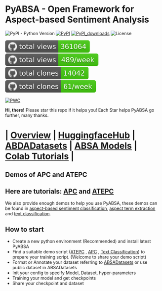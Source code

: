 # PyABSA - Open Framework for Aspect-based Sentiment Analysis

![PyPI - Python Version](https://img.shields.io/badge/python-3.6-blue.svg)
[![PyPI](https://img.shields.io/pypi/v/pyabsa)](https://pypi.org/project/pyabsa/)
[![PyPI_downloads](https://img.shields.io/pypi/dm/pyabsa)](https://pypi.org/project/pyabsa/)
![License](https://img.shields.io/pypi/l/pyabsa?logo=PyABSA)

[![total views](https://raw.githubusercontent.com/yangheng95/PyABSA/traffic/total_views.svg)](https://github.com/yangheng95/PyABSA/tree/traffic#-total-traffic-data-badge)
[![total views per week](https://raw.githubusercontent.com/yangheng95/PyABSA/traffic/total_views_per_week.svg)](https://github.com/yangheng95/PyABSA/tree/traffic#-total-traffic-data-badge)
[![total clones](https://raw.githubusercontent.com/yangheng95/PyABSA/traffic/total_clones.svg)](https://github.com/yangheng95/PyABSA/tree/traffic#-total-traffic-data-badge)
[![total clones per week](https://raw.githubusercontent.com/yangheng95/PyABSA/traffic/total_clones_per_week.svg)](https://github.com/yangheng95/PyABSA/tree/traffic#-total-traffic-data-badge)

[![PWC](https://img.shields.io/endpoint.svg?url=https://paperswithcode.com/badge/back-to-reality-leveraging-pattern-driven/aspect-based-sentiment-analysis-on-semeval)](https://paperswithcode.com/sota/aspect-based-sentiment-analysis-on-semeval?p=back-to-reality-leveraging-pattern-driven)

**Hi, there!** Please star this repo if it helps you! Each Star helps PyABSA go further, many thanks.

# | [Overview](../README.MD) | [HuggingfaceHub](huggingface_readme.md) | [ABDADatasets](dataset_readme.md) | [ABSA Models](model_readme.md) | [Colab Tutorials](tutorial_readme.md) |

## Demos of APC and ATEPC

## Here are tutorials: [APC](https://github.com/yangheng95/PyABSA/blob/v2.0.0/examples-v2/aspect_polarity_classification/Aspect_Sentiment_Cassification.ipynb) and [ATEPC](https://github.com/yangheng95/PyABSA/blob/v2.0.0/examples-v2/aspect_term_extraction/Aspect_Term_Extractor.ipynb)

We also provide enough demos to help you use PyABSA, these demos can be found
in [aspect-based sentiment classification](../examples-v2/aspect_polarity_classification),
[aspect term extraction](../examples-v2/aspect_term_extraction) and [text classification](../examples-v2/text_classification).

## How to start

- Create a new python environment (Recommended) and install latest PyABSA
- Find a suitable demo script ([ATEPC](https://github.com/yangheng95/PyABSA/tree/release/demos/aspect_term_extraction)
  , [APC](https://github.com/yangheng95/PyABSA/tree/release/demos/aspect_polarity_classification)
  , [Text Classification](https://github.com/yangheng95/PyABSA/tree/release/demos/text_classification)) to prepare your
  training script. (Welcome to share your demo script)
- Format or Annotate your dataset referring to [ABSADatasets](https://github.com/yangheng95/ABSADatasets) or use public
  dataset in ABSADatasets
- Init your config to specify Model, Dataset, hyper-parameters
- Training your model and get checkpoints
- Share your checkpoint and dataset
